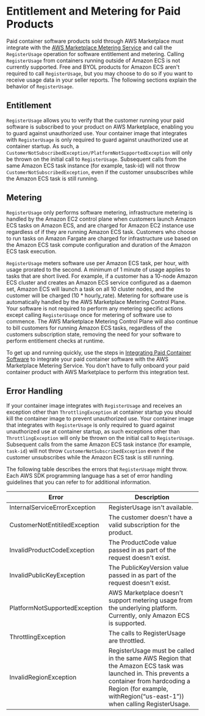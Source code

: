 # Entitlement and Metering for Paid Products<a name="entitlement-and-metering-for-paid-products"></a>

 Paid container software products sold through AWS Marketplace must integrate with the [AWS Marketplace Metering Service](https://docs.aws.amazon.com/marketplacemetering/latest/APIReference/Welcome.html) and call the `RegisterUsage` operation for software entitlement and metering\. Calling `RegisterUsage` from containers running outside of Amazon ECS is not currently supported\. Free and BYOL products for Amazon ECS aren't required to call `RegisterUsage`, but you may choose to do so if you want to receive usage data in your seller reports\. The following sections explain the behavior of `RegisterUsage`\. 

## Entitlement<a name="seller-container-entitlement"></a>

 `RegisterUsage` allows you to verify that the customer running your paid software is subscribed to your product on AWS Marketplace, enabling you to guard against unauthorized use\. Your container image that integrates with `RegisterUsage` is only required to guard against unauthorized use at container startup\. As such, a `CustomerNotSubscribedException/PlatformNotSupportedException` will only be thrown on the initial call to `RegisterUsage`\. Subsequent calls from the same Amazon ECS task instance \(for example, task\-id\) will not throw `CustomerNotSubscribedException`, even if the customer unsubscribes while the Amazon ECS task is still running\. 

## Metering<a name="seller-container-metering"></a>

 `RegisterUsage` only performs software metering, infrastructure metering is handled by the Amazon EC2 control plane when customers launch Amazon ECS tasks on Amazon ECS, and are charged for Amazon EC2 instance use regardless of if they are running Amazon ECS task\. Customers who choose to run tasks on Amazon Fargate are charged for infrastructure use based on the Amazon ECS task compute configuration and duration of the Amazon ECS task execution\. 

 `RegisterUsage` meters software use per Amazon ECS task, per hour, with usage prorated to the second\. A minimum of 1 minute of usage applies to tasks that are short lived\. For example, if a customer has a 10\-node Amazon ECS cluster and creates an Amazon ECS service configured as a daemon set, Amazon ECS will launch a task on all 10 cluster nodes, and the customer will be charged \(10 \* hourly\_rate\)\. Metering for software use is automatically handled by the AWS Marketplace Metering Control Plane\. Your software is not required to perform any metering specific actions except calling `RegisterUsage` once for metering of software use to commence\. The AWS Marketplace Metering Control Plane will also continue to bill customers for running Amazon ECS tasks, regardless of the customers subscription state, removing the need for your software to perform entitlement checks at runtime\. 

 To get up and running quickly, use the steps in [Integrating Paid Container Software](integrating-your-paid-container-software.md) to integrate your paid container software with the AWS Marketplace Metering Service\. You don't have to fully onboard your paid container product with AWS Marketplace to perform this integration test\. 

## Error Handling<a name="error-handling"></a>

 If your container image integrates with `RegisterUsage` and receives an exception other than `ThrottlingException` at container startup you should kill the container image to prevent unauthorized use\. Your container image that integrates with `RegisterUsage` is only required to guard against unauthorized use at container startup, as such exceptions other than `ThrottlingException` will only be thrown on the initial call to `RegisterUsage`\. Subsequent calls from the same Amazon ECS task instance \(for example, `task-id`\) will not throw `CustomerNotSubscribedException` even if the customer unsubscribes while the Amazon ECS task is still running\. 

 The following table describes the errors that `RegisterUsage` might throw\. Each AWS SDK programming language has a set of error handling guidelines that you can refer to for additional information\. 


|  **Error**  |  **Description**  | 
| --- | --- | 
|  InternalServiceErrorException  |  RegisterUsage isn't available\.  | 
|  CustomerNotEntitiledException  |  The customer doesn't have a valid subscription for the product\.  | 
|  InvalidProductCodeException  |  The ProductCode value passed in as part of the request doesn't exist\.  | 
|  InvalidPublicKeyException  |  The PublicKeyVersion value passed in as part of the request doesn't exist\.  | 
|  PlatformNotSupportedException  |  AWS Marketplace doesn't support metering usage from the underlying platform\. Currently, only Amazon ECS is supported\.  | 
|  ThrottlingException  |  The calls to RegisterUsage are throttled\.  | 
|  InvalidRegionException  |  RegisterUsage must be called in the same AWS Region that the Amazon ECS task was launched in\. This prevents a container from hardcoding a Region \(for example, withRegion\(“us\-east\-1”\)\) when calling RegisterUsage\.  | 